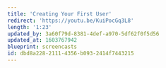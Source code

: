 ```yaml
---
title: 'Creating Your First User'
redirect: 'https://youtu.be/KuiPocGq3L8'
length: '1:23'
updated_by: 3a60f79d-8381-4def-a970-5df62f0f5d56
updated_at: 1603767942
blueprint: screencasts
id: dbd8a228-2111-4356-b093-2414f7443215
---
```

